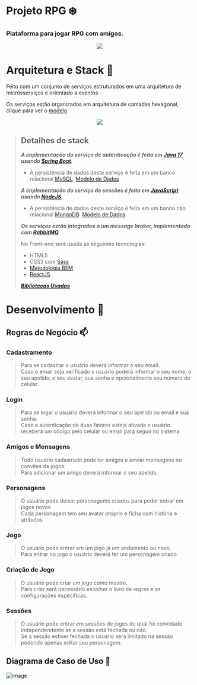 # Projeto RPG :snowflake: 

### Plataforma para jogar RPG com amigos.

<p align="center">
  <img src="https://media.tenor.com/i2AeJZKldpUAAAAC/pen-pen-evangelion.gif" />
</p>

# Arquitetura e Stack :tiger:
Feito com um conjunto de serviços estruturados em uma arquitetura de microsserviços e orientado a eventos 

Os serviços estão organizados em arquitetura de camadas hexagonal, clique para ver o [modelo](https://user-images.githubusercontent.com/86073233/209199986-478711fc-afd2-47ae-8887-4e2a700dc5f9.png).

<p align="center">
  <img src="https://user-images.githubusercontent.com/86073233/209372607-609e01a4-fd1e-455d-8fa7-41e4a30aba14.png" />
</p>

> ## Detalhes de stack   
> ***A implementação do serviço de autenticação é feita em [Java 17](https://docs.oracle.com/en/java/javase/17/) usando [Spring Boot](https://docs.spring.io/spring-boot/docs/current/reference/htmlsingle/).*** 
> - A persistência de dados deste serviço é feita em um banco relacional [MySQL](https://dev.mysql.com/doc/). [Modelo de Dados]()  
> 
> ***A implementação do serviço de sessões é feita em [JavaScript](https://developer.mozilla.org/pt-BR/docs/Web/JavaScript) usando [NodeJS](https://nodejs.org/en/docs/).***  
> - A persistência de dados deste serviço é feita em um banco não relacional [MongoDB](https://www.mongodb.com/docs/). [Modelo de Dados](). 
>  
> ***Os serviços estão integrados a um message broker, implementado com [RabbitMQ](https://www.rabbitmq.com/documentation.html).***  
> 
> No Front-end será usada as seguintes tecnologias:
> - HTML5
> - CSS3 com [Sass](https://sass-lang.com/documentation/)
> - [Metodologia BEM](https://en.bem.info/methodology/)
> - [ReactJS](https://pt-br.reactjs.org/docs/getting-started.html)
>
> ***[Bibliotecas Usadas]()***

# Desenvolvimento :whale2: 

## Regras de Negócio :mailbox:

### Cadastramento
> Para se cadastrar o usuário deverá informar o seu email.  
> Caso o email seja verificado o usuário poderá informar o seu nome, o seu apelido, o seu avatar, sua senha e opcionalmente seu número de celular.

### Login
> Para se logar o usuário deverá informar o seu apelido ou email e sua senha.  
Caso a autenticação de duas fatores esteja ativada o usuário receberá um código pelo celular ou email para seguir no sistema.

### Amigos e Mensagens
> Todo usuário cadastrado pode ter amigos e enviar mensagens ou convites de jogos.  
Para adicionar um amigo deverá informar o seu apelido.

### Personagens
> O usuário pode deixar personagems criados para poder entrar em jogos novos.  
Cada personagem tem seu avatar próprio e ficha com história e atributos

### Jogo
> O usuário pode entrar em um jogo já em andamento ou novo.   
Para entrar no jogo o usuário deverá ter um personagem criado

### Criação de Jogo
> O usuário pode criar um jogo como mestre.  
Para criar será necessário escolher o livro de regras e as configurações específicas.

### Sessões
> O usuário pode entrar em sessões de jogos do qual foi convidado independendente se a sessão está fechada ou não.   
Se a sessão estiver fechada o usuário será limitado na sessão podendo apenas editar seu personagem.

## Diagrama de Caso de Uso :symbols:

![image](https://user-images.githubusercontent.com/86073233/209179978-bb23657a-1c26-4b5c-9465-fd0057764349.png)

